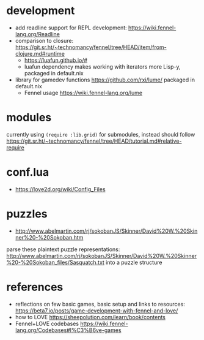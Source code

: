 # development

- add readline support for REPL development: https://wiki.fennel-lang.org/Readline
- comparison to closure: https://git.sr.ht/~technomancy/fennel/tree/HEAD/item/from-clojure.md#runtime
    - https://luafun.github.io/#
    - luafun dependency makes working with iterators more Lisp-y, packaged in default.nix
- library for gamedev functions https://github.com/rxi/lume/ packaged in default.nix
    - Fennel usage https://wiki.fennel-lang.org/lume

# modules

currently using `(require :lib.grid)` for submodules, instead should follow
https://git.sr.ht/~technomancy/fennel/tree/HEAD/tutorial.md#relative-require

# conf.lua

- https://love2d.org/wiki/Config_Files

# puzzles

- http://www.abelmartin.com/rj/sokobanJS/Skinner/David%20W.%20Skinner%20-%20Sokoban.htm

parse these plaintext puzzle representations:
http://www.abelmartin.com/rj/sokobanJS/Skinner/David%20W.%20Skinner%20-%20Sokoban_files/Sasquatch.txt
into a puzzle structure

# references

- reflections on few basic games, basic setup and links to resources: https://beta7.io/posts/game-development-with-fennel-and-love/
- how to LOVE https://sheepolution.com/learn/book/contents
- Fennel+LOVE codebases https://wiki.fennel-lang.org/Codebases#l%C3%B6ve-games

